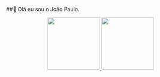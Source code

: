 ##👋 Olá eu sou o João Paulo.
<div align="center">
  <a href="https://github.com/JP-Neias">
  <img height="140em" src="https://github-readme-stats.vercel.app/api?username=JoaoPaulo&show_icons=true&theme=dracula&include_all_commits=true&count_private=true"/>
  <img height="140em" src="https://github-readme-stats.vercel.app/api/top-langs/?username=joaopaulo&layout=compact&langs_count=7&theme=dracula"/>
</div>

